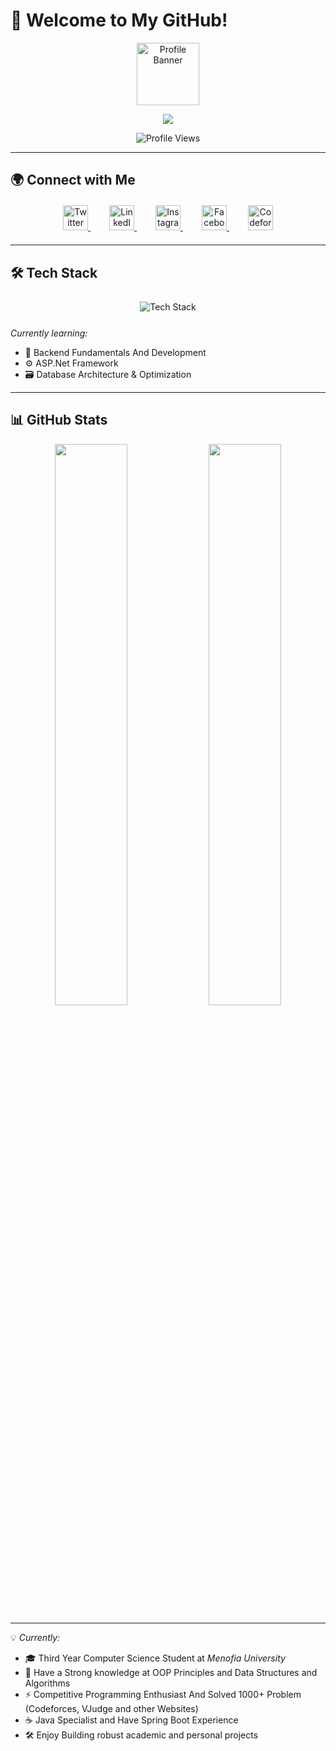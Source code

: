 # 👋 Welcome to My GitHub!  

<p align="center">
  <img src="https://www.shutterstock.com/image-illustration/childs-head-face-silhouette-profile-260nw-2389081999.jpg" alt="Profile Banner" width="100">
</p>

<p align="center">
  <a href="https://github.com/leo-salem">
    <img src="https://readme-typing-svg.herokuapp.com?size=24&duration=3000&center=true&vCenter=true&width=600&height=50&lines=Mohamed+Salem's+Digital+Space;CS+Student+%7C+Menofia+University;Passionate+Coder+%7C+Competitive+Programmer;Turning+Algorithms+Into+Solutions">
  </a>
</p>

<p align="center">
  <img src="https://komarev.com/ghpvc/?username=leo-salem&label=Profile%20Views&color=0e75b6&style=for-the-badge" alt="Profile Views">
</p>

---

## 🌍 Connect with Me  
<p align="center" style="margin: 20px 0;">
  <a href="https://x.com/ma7amad_salem" target="_blank" style="margin: 0 15px;">
    <img src="https://img.shields.io/badge/X-000000?style=for-the-badge&logo=x&logoColor=white&logoWidth=30" alt="Twitter" height="40">
  </a>
  <a href="https://www.linkedin.com/in/mohamed-salem-8491362a0/" target="_blank" style="margin: 0 15px;">
    <img src="https://img.shields.io/badge/LinkedIn-0077B5?style=for-the-badge&logo=linkedin&logoColor=white&logoWidth=30" alt="LinkedIn" height="40">
  </a>
  <a href="https://www.instagram.com/ma7amad_salem/" target="_blank" style="margin: 0 15px;">
    <img src="https://img.shields.io/badge/Instagram-E4405F?style=for-the-badge&logo=instagram&logoColor=white&logoWidth=30" alt="Instagram" height="40">
  </a>
  <a href="https://www.facebook.com/profile.php?id=100053957690781" target="_blank" style="margin: 0 15px;">
    <img src="https://img.shields.io/badge/Facebook-1877F2?style=for-the-badge&logo=facebook&logoColor=white&logoWidth=30" alt="Facebook" height="40">
  </a>
  <a href="https://codeforces.com/profile/Leo_Salem" target="_blank" style="margin: 0 15px;">
    <img src="https://img.shields.io/badge/Codeforces-1F8ACB?style=for-the-badge&logo=codeforces&logoColor=white&logoWidth=30" alt="Codeforces" height="40">
  </a>
</p>

---

## 🛠️ Tech Stack  
<p align="center" style="margin: 25px 0;">
  <img src="https://skillicons.dev/icons?i=java,python,cpp,csharp,spring,html,css,mysql,git,github,docker,vscode&perline=6&size=50" alt="Tech Stack" style="margin: 0 10px;">
</p>

*Currently learning:*
- 🧠 Backend Fundamentals And Development  
- ⚙️ ASP.Net Framework  
- 🗃️ Database Architecture & Optimization  

---

## 📊 GitHub Stats  
<p align="center">
  <img src="https://github-readme-stats.vercel.app/api?username=leo-salem&show_icons=true&theme=radical&hide_border=true&count_private=true&include_all_commits=true" width="48%">
  <img src="https://github-readme-streak-stats.herokuapp.com/?user=leo-salem&theme=radical&hide_border=true" width="48%">
</p>

---

💡 *Currently:*  
- 🎓 Third Year Computer Science Student at *Menofia University*  
- 🔭 Have a Strong knowledge at OOP Principles and Data Structures and Algorithms  
- ⚡ Competitive Programming Enthusiast And Solved 1000+ Problem (Codeforces, VJudge and other Websites)  
- ☕ Java Specialist and Have Spring Boot Experience  
- 🛠️ Enjoy Building robust academic and personal projects  
